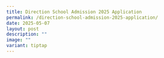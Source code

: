 ```yaml
---
title: Direction School Admission 2025 Application
permalink: /direction-school-admission-2025-application/
date: 2025-05-07
layout: post
description: ""
image: ""
variant: tiptap
---
```

